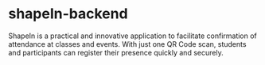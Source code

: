 # shapeIn-backend
ShapeIn is a practical and innovative application to facilitate confirmation of attendance at classes and events. With just one QR Code scan, students and participants can register their presence quickly and securely.
